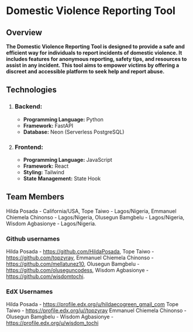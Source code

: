 # **Domestic Violence Reporting Tool**

## **Overview**

**The Domestic Violence Reporting Tool is designed to provide a safe and efficient way for individuals to report incidents of domestic violence. It includes features for anonymous reporting, safety tips, and resources to assist in any incident. This tool aims to empower victims by offering a discreet and accessible platform to seek help and report abuse.**

## **Technologies**

1. ### **Backend:**

   - **Programming Language:** Python
   - **Framework:** FastAPI
   - **Database:** Neon (Serverless PostgreSQL)

2. ### **Frontend:**
   - **Programming Language:** JavaScript
   - **Framework:** React
   - **Styling:** Tailwind
   - **State Management:** State Hook

## **Team Members**
Hilda Posada - California/USA,
Tope Taiwo - Lagos/Nigeria,
Emmanuel Chiemela Chinonso - Lagos/Nigeria,
Olusegun Bamgbelu - Lagos/Nigeria,
Wisdom Agbasionye - Lagos/Nigeria.

### **Github usernames**
Hilda Posada - https://github.com/HildaPosada,
Tope Taiwo - https://github.com/topzyray,
Emmanuel Chiemela Chinonso - https://github.com/mellatunez10,
Olusegun Bamgbelu - https://github.com/oluseguncodess,
Wisdom Agbasionye - https://github.com/wisdomtochi.

### **EdX Usernames**
Hilda Posada - https://profile.edx.org/u/hildaecogreen_gmail_com
Tope Taiwo - https://profile.edx.org/u//topzyray
Emmanuel Chiemela Chinonso - 
Olusegun Bamgbelu - 
Wisdom Agbasionye - https://profile.edx.org/u/wisdom_tochi

